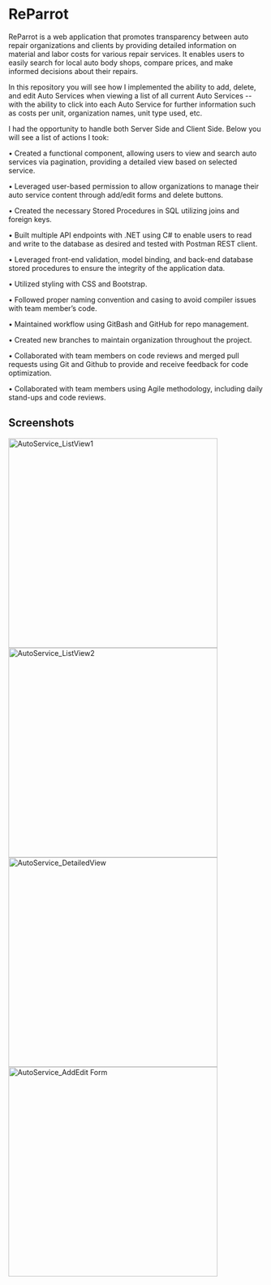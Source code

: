 # ReParrot

ReParrot is a web application that promotes transparency between auto repair organizations and clients by providing detailed information on material and labor costs for various repair services. It enables users to easily search for local auto body shops, compare prices, and make informed decisions about their repairs. 

In this repository you will see how I implemented the ability to add, delete, and edit Auto Services when viewing a list of all current Auto Services -- with the ability to click into each Auto Service for further information such as costs per unit, organization names, unit type used, etc.  

I had the opportunity to handle both Server Side and Client Side. Below you will see a list of actions I took: 


  • Created a functional component, allowing users to view and search auto services via pagination, providing a detailed view based on selected service. 

  • Leveraged user-based permission to allow organizations to manage their auto service content through add/edit forms and delete buttons. 

  • Created the necessary Stored Procedures in SQL utilizing joins and foreign keys. 

  • Built multiple API endpoints with .NET using C# to enable users to read and write to the database as desired and tested with Postman REST client. 

  • Leveraged front-end validation, model binding, and back-end database stored procedures to ensure the integrity of the application data. 

  • Utilized styling with CSS and Bootstrap. 

  • Followed proper naming convention and casing to avoid compiler issues with team member’s code. 

  • Maintained workflow using GitBash and GitHub for repo management. 

  • Created new branches to maintain organization throughout the project. 

  • Collaborated with team members on code reviews and merged pull requests using Git and Github to provide and receive feedback for code optimization. 

  • Collaborated with team members using Agile methodology, including daily stand-ups and code reviews.	

  ## Screenshots
  
<img width="412" alt="AutoService_ListView1" src="https://github.com/lilianameriweather/ReParrot/assets/78009370/9583731d-22f7-47e8-9b31-bc578823a8d0">
<img width="412" alt="AutoService_ListView2" src="https://github.com/lilianameriweather/ReParrot/assets/78009370/2182afa6-e780-4e01-8998-8fae905ccb75">
<img width="412" alt="AutoService_DetailedView" src="https://github.com/lilianameriweather/ReParrot/assets/78009370/7b928f3b-40b3-4c1f-b76b-98886e705e21">
<img width="412" alt="AutoService_AddEdit Form" src="https://github.com/lilianameriweather/ReParrot/assets/78009370/8bedb1e4-9cd8-404b-a6d2-355a5eeb3e77">
